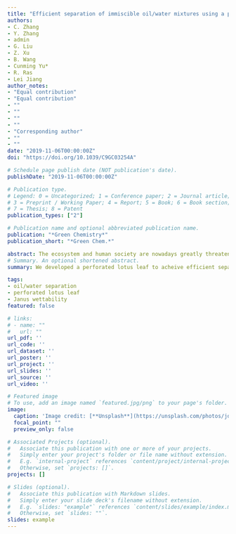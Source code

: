 ```yaml
---
title: "Efficient separation of immiscible oil/water mixtures using a perforated lotus leaf"
authors:
- C. Zhang
- Y. Zhang
- admin
- G. Liu
- Z. Xu
- B. Wang
- Cunming Yu*
- R. Ras
- Lei Jiang
author_notes:
- "Equal contribution"
- "Equal contribution"
- ""
- ""
- ""
- ""
- "Corresponding author"
- ""
- ""
date: "2019-11-06T00:00:00Z"
doi: "https://doi.org/10.1039/C9GC03254A"

# Schedule page publish date (NOT publication's date).
publishDate: "2019-11-06T00:00:00Z"

# Publication type.
# Legend: 0 = Uncategorized; 1 = Conference paper; 2 = Journal article;
# 3 = Preprint / Working Paper; 4 = Report; 5 = Book; 6 = Book section;
# 7 = Thesis; 8 = Patent
publication_types: ["2"]

# Publication name and optional abbreviated publication name.
publication: "*Green Chemistry*"
publication_short: "*Green Chem.*"

abstract: The ecosystem and human society are nowadays greatly threatened by oily wastewater or spilled oils. To address these severe issues, considerably advanced methods, such as those using polymer membranes and polymer-coated meshes with special wettability, have been developed to achieve efficient oil/water separation. However, a single superhydrophobic- or superhydrophilic-based membrane or mesh can only allow either oil or water to pass through, which restricts their applications. Besides, these artificial materials and their fabricating processes may also involve hazardous substances and enormous energy consumption. Therefore, powerful and green oil/water separation approaches are still urgently needed. Herein, we report that the natural lotus leaf with Janus wettability can be a potential candidate for efficient oil/water separation after simple punching by a needle. The proposed approach has the advantages of easily obtained and low-cost natural origin materials and a simple fabrication process and shows potential applicability for building a greener world.
# Summary. An optional shortened abstract.
summary: We developed a perforated lotus leaf to acheive efficient separation of immiscible oil/water mixtures.

tags:
- oil/water separation
- perforated lotus leaf
- Janus wettability
featured: false

# links:
# - name: ""
#   url: ""
url_pdf: ''
url_code: ''
url_dataset: ''
url_poster: ''
url_project: ''
url_slides: ''
url_source: ''
url_video: ''

# Featured image
# To use, add an image named `featured.jpg/png` to your page's folder. 
image:
  caption: 'Image credit: [**Unsplash**](https://unsplash.com/photos/jdD8gXaTZsc)'
  focal_point: ""
  preview_only: false

# Associated Projects (optional).
#   Associate this publication with one or more of your projects.
#   Simply enter your project's folder or file name without extension.
#   E.g. `internal-project` references `content/project/internal-project/index.md`.
#   Otherwise, set `projects: []`.
projects: []

# Slides (optional).
#   Associate this publication with Markdown slides.
#   Simply enter your slide deck's filename without extension.
#   E.g. `slides: "example"` references `content/slides/example/index.md`.
#   Otherwise, set `slides: ""`.
slides: example
---
```


